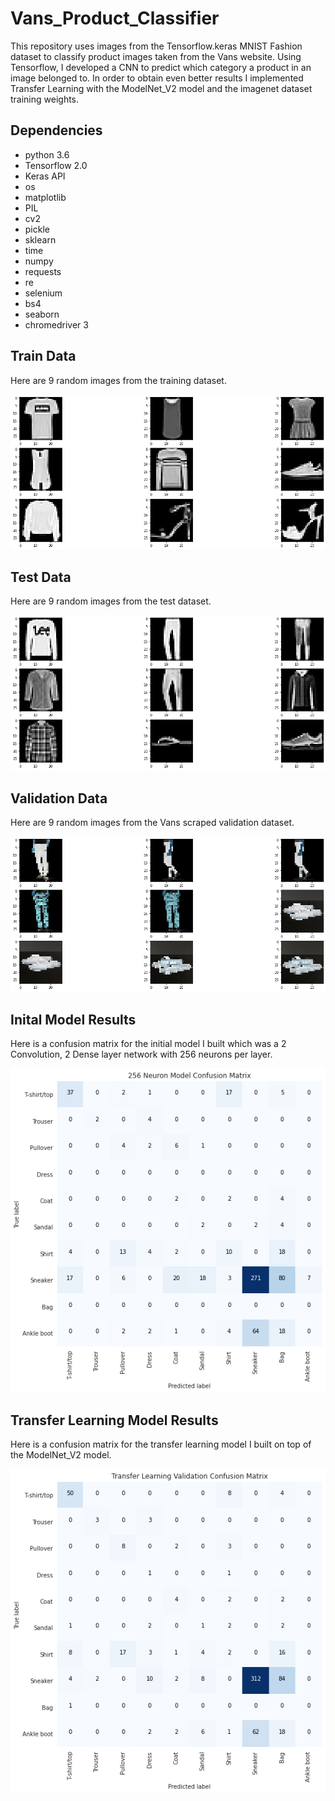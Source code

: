 # Vans_Product_Classifier
This repository uses images from the Tensorflow.keras MNIST Fashion dataset to classify product images taken from the Vans website. Using Tensorflow, I developed a CNN to predict which category a product in an image belonged to. In order to obtain even better results I implemented Transfer Learning with the ModelNet_V2 model and the imagenet dataset training weights.

## Dependencies
- python 3.6
- Tensorflow 2.0
- Keras API
- os
- matplotlib
- PIL
- cv2
- pickle
- sklearn
- time
- numpy
- requests
- re
- selenium
- bs4
- seaborn
- chromedriver 3

## Train Data
Here are 9 random images from the training dataset.

![image of training data](/rm_images/Train_Images.png)


## Test Data
Here are 9 random images from the test dataset.

![image of test data](/rm_images/Test_Images.png)


## Validation Data
Here are 9 random images from the Vans scraped validation dataset.

![image of validation data](/rm_images/Val_Images.png)

## Inital Model Results
Here is a confusion matrix for the initial model I built which was a 2 Convolution, 2 Dense layer network with 256 neurons per layer.

![image of initial model cm](/rm_images/Simple%20Model%20CM.png)

## Transfer Learning Model Results
Here is a confusion matrix for the transfer learning model I built on top of the ModelNet_V2 model.

![image of transfer learning model cm](/rm_images/Transfer_Learning.png)
